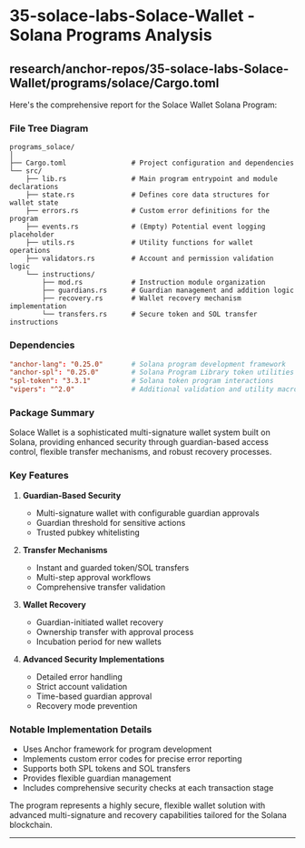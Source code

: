 # 35-solace-labs-Solace-Wallet - Solana Programs Analysis

## research/anchor-repos/35-solace-labs-Solace-Wallet/programs/solace/Cargo.toml

Here's the comprehensive report for the Solace Wallet Solana Program:

### File Tree Diagram
```
programs_solace/
│
├── Cargo.toml                # Project configuration and dependencies
└── src/
    ├── lib.rs                # Main program entrypoint and module declarations
    ├── state.rs              # Defines core data structures for wallet state
    ├── errors.rs             # Custom error definitions for the program
    ├── events.rs             # (Empty) Potential event logging placeholder
    ├── utils.rs              # Utility functions for wallet operations
    ├── validators.rs         # Account and permission validation logic
    └── instructions/
        ├── mod.rs            # Instruction module organization
        ├── guardians.rs      # Guardian management and addition logic
        ├── recovery.rs       # Wallet recovery mechanism implementation
        └── transfers.rs      # Secure token and SOL transfer instructions
```

### Dependencies
```toml
"anchor-lang": "0.25.0"       # Solana program development framework
"anchor-spl": "0.25.0"        # Solana Program Library token utilities
"spl-token": "3.3.1"          # Solana token program interactions
"vipers": "^2.0"              # Additional validation and utility macros
```

### Package Summary
Solace Wallet is a sophisticated multi-signature wallet system built on Solana, providing enhanced security through guardian-based access control, flexible transfer mechanisms, and robust recovery processes.

### Key Features
1. **Guardian-Based Security**
   - Multi-signature wallet with configurable guardian approvals
   - Guardian threshold for sensitive actions
   - Trusted pubkey whitelisting

2. **Transfer Mechanisms**
   - Instant and guarded token/SOL transfers
   - Multi-step approval workflows
   - Comprehensive transfer validation

3. **Wallet Recovery**
   - Guardian-initiated wallet recovery
   - Ownership transfer with approval process
   - Incubation period for new wallets

4. **Advanced Security Implementations**
   - Detailed error handling
   - Strict account validation
   - Time-based guardian approval
   - Recovery mode prevention

### Notable Implementation Details
- Uses Anchor framework for program development
- Implements custom error codes for precise error reporting
- Supports both SPL tokens and SOL transfers
- Provides flexible guardian management
- Includes comprehensive security checks at each transaction stage

The program represents a highly secure, flexible wallet solution with advanced multi-signature and recovery capabilities tailored for the Solana blockchain.

---

